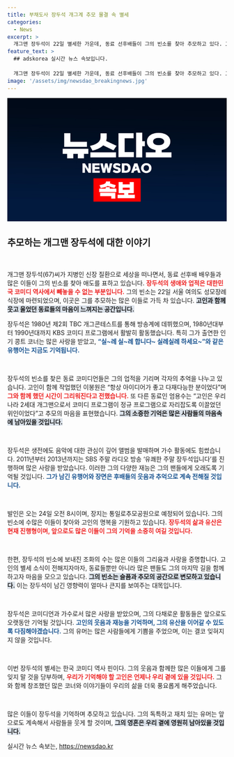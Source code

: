 ```yaml
---
title: 부채도사 장두석 개그계 추모 물결 속 별세
categories:
  - News
excerpt: >
  개그맨 장두석이 22일 별세한 가운데, 동료 선후배들이 그의 빈소를 찾아 추모하고 있다. 고인의 유행어와 함께한 코미디의 역사를 되새기며, 많은 이들이 그의 인생을 기려 함께悲哀.
feature_text: >
  ## adskorea 실시간 뉴스 속보입니다.

  개그맨 장두석이 22일 별세한 가운데, 동료 선후배들이 그의 빈소를 찾아 추모하고 있다. 고인의 유행어와 함께한 코미디의 역사를 되새기며, 많은 이들이 그의 인생을 기려 함께悲哀.
image: '/assets/img/newsdao_breakingnews.jpg'
---
```


<p><img src="/assets/img/newsdao_breakingnews.jpg" alt="adskorea 속보" /></p>

<h2 data-ke-size="size26">추모하는 개그맨 장두석에 대한 이야기</h2>

<p data-ke-size="size16">&nbsp;</p>

<p>개그맨 장두석(67)씨가 지병인 신장 질환으로 세상을 떠나면서, 동료 선후배 배우들과 많은 이들이 그의 빈소를 찾아 애도를 표하고 있습니다. <b><span style="color: #ee2323;">장두석의 생애와 업적은 대한민국 코미디 역사에서 빼놓을 수 없는 부분입니다.</span></b> 그의 빈소는 22일 서울 여의도 성모장례식장에 마련되었으며, 이곳은 그를 추모하는 많은 이들로 가득 차 있습니다. <b><span style="background-color: #21538527;">고인과 함께 웃고 울었던 동료들의 마음이 느껴지는 공간입니다.</span></b>  </p>

<p>장두석은 1980년 제2회 TBC 개그콘테스트를 통해 방송계에 데뷔했으며, 1980년대부터 1990년대까지 KBS 코미디 프로그램에서 활발히 활동했습니다. 특히 그가 출연한 인기 콩트 코너는 많은 사랑을 받았고, <b><span style="color: #1a5490;">“실~례 실~례 합니다~ 실례실례 하세요~”와 같은 유행어는 지금도 기억됩니다.</span></b></p>

<p data-ke-size="size16">&nbsp;</p>

<p>장두석의 빈소를 찾은 동료 코미디언들은 그의 업적을 기리며 각자의 추억을 나누고 있습니다. 고인이 함께 작업했던 이봉원은 “항상 아이디어가 좋고 다재다능한 분이었다”며 <b><span style="color: #ee2323;">그와 함께 했던 시간이 그리워진다고 전했습니다.</span></b> 또 다른 동료인 엄용수는 “고인은 우리나라 2세대 개그맨으로서 코미디 프로그램이 정규 프로그램으로 자리잡도록 이끌었던 위인이었다”고 추모의 마음을 표현했습니다. <b><span style="background-color: #21538527;">그의 소중한 기억은 많은 사람들의 마음속에 남아있을 것입니다.</span></b></p>

<p data-ke-size="size16">&nbsp;</p>

<p>장두석은 생전에도 음악에 대한 관심이 깊어 앨범을 발매하며 가수 활동에도 힘썼습니다. 2011년부터 2013년까지는 SBS 주말 라디오 방송 ‘유쾌한 주말 장두석입니다’를 진행하며 많은 사랑을 받았습니다. 이러한 그의 다양한 재능은 그의 팬들에게 오래도록 기억될 것입니다. <b><span style="color: #1a5490;">그가 남긴 유행어와 장면은 후배들의 웃음과 추억으로 계속 전해질 것입니다.</span></b></p>

<p data-ke-size="size16">&nbsp;</p>

<p>발인은 오는 24일 오전 8시이며, 장지는 통일로추모공원으로 예정되어 있습니다. 그의 빈소에 수많은 이들이 찾아와 고인의 명복을 기원하고 있습니다. <b><span style="color: #ee2323;">장두석의 삶과 유산은 현재 진행형이며, 앞으로도 많은 이들이 그의 기억을 소중히 여길 것입니다.</span></b></p>

<p data-ke-size="size16">&nbsp;</p>

<p>한편, 장두석의 빈소에 보내진 조화의 수는 많은 이들의 그리움과 사랑을 증명합니다. 고인의 별세 소식이 전해지자마자, 동료들뿐만 아니라 많은 팬들도 그의 마지막 길을 함께하고자 마음을 모으고 있습니다. <b><span style="background-color: #21538527;">그의 빈소는 슬픔과 추모의 공간으로 변모하고 있습니다.</span></b> 이는 장두석이 남긴 영향력이 얼마나 큰지를 보여주는 대목입니다.</p>

<p data-ke-size="size16">&nbsp;</p>

<p>장두석은 코미디언과 가수로서 많은 사랑을 받았으며, 그의 다채로운 활동들은 앞으로도 오랫동안 기억될 것입니다. <b><span style="color: #1a5490;">고인의 웃음과 재능을 기억하며, 그의 유산을 이어갈 수 있도록 다짐해야겠습니다.</span></b> 그의 유머는 많은 사람들에게 기쁨을 주었으며, 이는 결코 잊혀지지 않을 것입니다. </p>

<p data-ke-size="size16">&nbsp;</p>

<p>이번 장두석의 별세는 한국 코미디 역사 핀이다. 그의 웃음과 함께한 많은 이들에게 그를 잊지 말 것을 당부하며, <b><span style="color: #ee2323;">우리가 기억해야 할 고인은 언제나 우리 곁에 있을 것입니다.</span></b> 그와 함께 창조했던 많은 코너와 이야기들이 우리의 삶을 더욱 풍요롭게 해주었습니다. </p>

<p data-ke-size="size16">&nbsp;</p>

<p>많은 이들이 장두석을 기억하며 추모하고 있습니다. 그의 독특하고 재치 있는 유머는 앞으로도 계속해서 사람들을 웃게 할 것이며, <b><span style="background-color: #21538527;">그의 영혼은 우리 곁에 영원히 남아있을 것입니다.</span></b></p>
실시간 뉴스 속보는, <a href="https://newsdao.kr" rel="dofollow">https://newsdao.kr</a>


